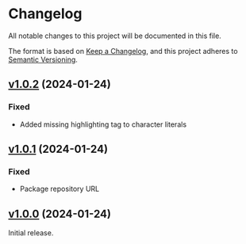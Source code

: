 # Changelog

All notable changes to this project will be documented in this file.

The format is based on [Keep a Changelog](https://keepachangelog.com/en/1.0.0/),
and this project adheres to [Semantic Versioning](https://semver.org/spec/v2.0.0.html).

## [v1.0.2](https://github.com/livebook-dev/lezer-elixir/tree/v1.0.2) (2024-01-24)

### Fixed

* Added missing highlighting tag to character literals

## [v1.0.1](https://github.com/livebook-dev/lezer-elixir/tree/v1.0.1) (2024-01-24)

### Fixed

* Package repository URL

## [v1.0.0](https://github.com/livebook-dev/lezer-elixir/tree/v1.0.0) (2024-01-24)

Initial release.
